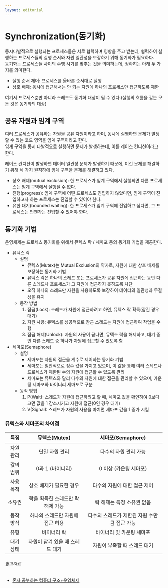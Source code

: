 ```yaml
---
layout: editorial
---
```


# Synchronization(동기화)

동시다발적으로 실행되는 프로세스들은 서로 협력하며 영향을 주고 받는데, 협력하여 실행하는 프로세스들의 실행 순서와 자원 일관성을 보장하기 위해 동기화가 필요하다.  
동기화는 프로세스들 사이의 수행 시기를 맞추는 것을 의미하는데, 정확히는 아래 두 가지를 의미한다.

- 실행 순서 제어: 프로세스를 올바른 순서대로 실행
- 상호 배제: 동시에 접근해서는 안 되는 자원에 하나의 프로세스만 접근하도록 제한

여기서 프로세스뿐만 아니라 스레드도 동기화 대상이 될 수 있다.(실행의 흐름을 갖는 모든 것은 동기화의 대상)

## 공유 자원과 임계 구역

여러 프로세스가 공유하는 자원을 공유 자원이라고 하며, 동시에 실행하면 문제가 발생할 수 있는 코드 영역을 임계 구역이라고 한다.  
임계 구역을 동시 다발적으로 실행하면 문제가 발생하는데, 이를 레이스 컨디션이라고 한다.

레이스 컨디션이 발생하면 데이터 일관성 문제가 발생하기 때문에, 이런 문제를 해결하기 위해 세 가지 원칙하에 임계 구역을 문제를 해결하고 있다.

- 상호 배제(mutual exclusion): 한 프로세스가 임계 구역에서 실행되면 다른 프로세스는 임계 구역에서 실행될 수 없다.
- 진행(progress): 임계 구역에 어떤 프로세스도 진입하지 않았다면, 임계 구역이 진입하고자 하는 프로세스는 진입할 수 있어야 한다.
- 유한 대기(bounded waiting): 한 프로세스가 임계 구역에 진입하고 싶다면, 그 프로세스는 언젠가는 진입할 수 있어야 한다.

## 동기화 기법

운영체제는 프로세스 동기화를 위해서 뮤텍스 락 / 세마포 등의 동기화 기법을 제공한다.

- 뮤텍스 락
    - 설명
        - 뮤텍스(Mutex)는 Mutual Exclusion의 약자로, 자원에 대한 상호 배제를 보장하는 동기화 기법
        - 뮤텍스 락은 하나의 스레드 또는 프로세스가 공유 자원에 접근하는 동안 다른 스레드나 프로세스가 그 자원에 접근하지 못하도록 차단
        - 오직 하나의 스레드만 자원을 사용하도록 보장하여 데이터의 일관성과 무결성을 유지
    - 동작 방법
        1. 잠금(Lock): 스레드가 자원에 접근하려고 하면, 뮤텍스 락 획득(잠긴 경우 대기)
        2. 자원 사용: 뮤텍스를 성공적으로 잠근 스레드는 자원에 접근하여 작업을 수행
        3. 잠금 해제(Unlock): 자원의 사용이 끝나면, 뮤텍스 락을 해제하고, 대기 중인 다른 스레드 중 하나가 자원에 접근할 수 있도록 함
- 세마포(Semaphore)
    - 설명
        - 세마포는 자원의 접근을 계수로 제어하는 동기화 기법
        - 세마포는 일반적으로 정수 값을 가지고 있으며, 이 값을 통해 여러 스레드나 프로세스가 제한된 수의 자원에 접근할 수 있도록 관리
        - 세마포는 뮤텍스와 달리 다수의 자원에 대한 접근을 관리할 수 있으며, 카운팅 세마포와 바이너리 세마포로 구분
    - 동작 방법
        1. P(Wait): 스레드가 자원에 접근하려고 할 때, 세마포 값을 확인하여 0보다 크면 값을 1 감소시키고 자원에 접근(0인 경우 대기)
        2. V(Signal): 스레드가 자원의 사용을 마치면 세마포 값을 1 증가 시킴

### 뮤텍스와 세마포의 차이점

|  특징   |     뮤텍스(Mutex)      |      세마포(Semaphore)       |
|:-----:|:-------------------:|:-------------------------:|
| 자원 관리 |      단일 자원 관리       |       다수의 자원 관리 가능        |
| 값의 범위 |     0과 1 (바이너리)     |      0 이상 (카운팅 세마포)       |
| 사용 목적 |    상호 배제가 필요한 경우    |     다수의 자원에 대한 접근 제어      |
|  소유권  | 락을 획득한 스레드만 락 해제 가능 |      락 해제는 특정 소유권 없음      |
| 동작 방식 | 하나의 스레드만 자원에 접근 허용  | 다수의 스레드가 제한된 자원 수만큼 접근 가능 |
|  유형   |       바이너리 락        |      바이너리 및 카운팅 세마포       |
| 대기 상태 | 자원이 잠겨 있을 때 스레드 대기  |     자원이 부족할 때 스레드 대기      |

###### 참고자료

- [혼자 공부하는 컴퓨터 구조+운영체제](https://kobic.net/book/bookInfo/view.do?isbn=9791162243091)
